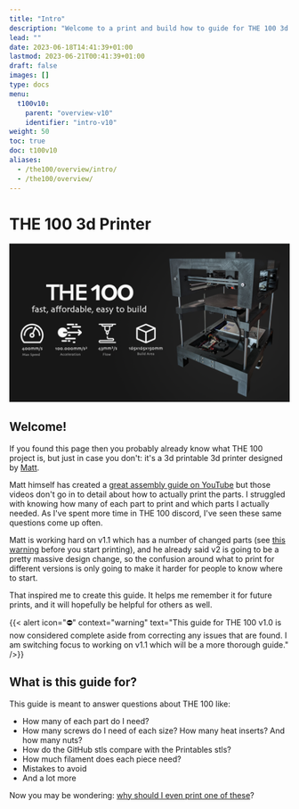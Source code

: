 ```yaml
---
title: "Intro"
description: "Welcome to a print and build how to guide for THE 100 3d printer!"
lead: ""
date: 2023-06-18T14:41:39+01:00
lastmod: 2023-06-21T00:41:39+01:00
draft: false
images: []
type: docs
menu:
  t100v10:
    parent: "overview-v10"
    identifier: "intro-v10"
weight: 50
toc: true
doc: t100v10
aliases:
  - /the100/overview/intro/
  - /the100/overview/
---
```

# THE 100 3d Printer

<img src="images/top_banner.png" width=800>

## Welcome!
If you found this page then you probably already know what THE 100 project is, but just in case you don't: it's a 3d printable 3d printer designed by <a href="https://github.com/MSzturc">Matt</a>. 

Matt himself has created a <a href="https://www.youtube.com/watch?v=fC4BB4BhjOo&list=PLM01o_dfwbDcKYB-9yV0vLs5k0CrHUv0W&pp=iAQB">great assembly guide on YouTube</a> but those videos don't go in to detail about how to actually print the parts. I struggled with knowing how many of each part to print and which parts I actually needed. As I've spent more time in THE 100 discord, I've seen these same questions come up often. 

Matt is working hard on v1.1 which has a number of changed parts (see <a href="/the100/overview/before-you-print/#warning">this warning</a> before you start printing), and he already said v2 is going to be a pretty massive design change, so the confusion around what to print for different versions is only going to make it harder for people to know where to start.

That inspired me to create this guide. It helps me remember it for future prints, and it will hopefully be helpful for others as well.

{{< alert icon="⛔" context="warning" text="This guide for THE 100 v1.0 is now considered complete aside from correcting any issues that are found. I am switching focus to working on v1.1 which will be a more thorough guide." />}}

## What is this guide for?
This guide is meant to answer questions about THE 100 like:

  * How many of each part do I need?
  * How many screws do I need of each size? How many heat inserts? And how many nuts?
  * How do the GitHub stls compare with the Printables stls?
  * How much filament does each piece need?
  * Mistakes to avoid
  * And a lot more

Now you may be wondering: <a href="/the100/1.0/overview/why-print-the100/">why should I even print one of these</a>?
